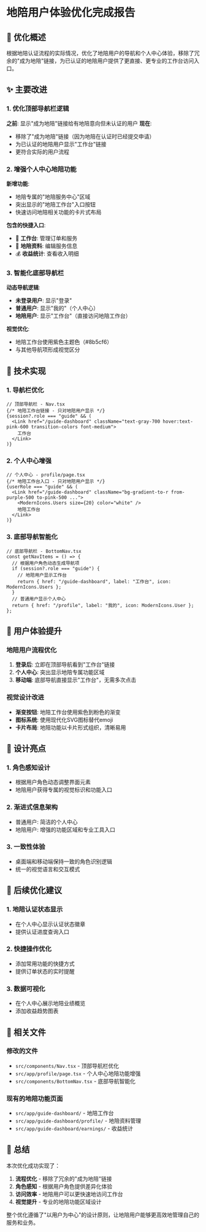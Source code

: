 # 地陪用户体验优化完成报告

## 🎯 优化概述

根据地陪认证流程的实际情况，优化了地陪用户的导航和个人中心体验，移除了冗余的"成为地陪"链接，为已认证的地陪用户提供了更直接、更专业的工作台访问入口。

## ✨ 主要改进

### 1. 优化顶部导航栏逻辑
**之前**: 显示"成为地陪"链接给有地陪意向但未认证的用户
**现在**: 
- 移除了"成为地陪"链接（因为地陪在认证时已经提交申请）
- 为已认证的地陪用户显示"工作台"链接
- 更符合实际的用户流程

### 2. 增强个人中心地陪功能
**新增功能**:
- 地陪专属的"地陪服务中心"区域
- 突出显示的"地陪工作台"入口按钮
- 快速访问地陪相关功能的卡片式布局

**包含的快捷入口**:
- 🏢 **工作台**: 管理订单和服务
- 👤 **地陪资料**: 编辑服务信息  
- 💰 **收益统计**: 查看收入明细

### 3. 智能化底部导航栏
**动态导航逻辑**:
- **未登录用户**: 显示"登录"
- **普通用户**: 显示"我的"（个人中心）
- **地陪用户**: 显示"工作台"（直接访问地陪工作台）

**视觉优化**:
- 地陪工作台使用紫色主题色（#8b5cf6）
- 与其他导航项形成视觉区分

## 🔧 技术实现

### 1. 导航栏优化
```tsx
// 顶部导航栏 - Nav.tsx
{/* 地陪工作台链接 - 只对地陪用户显示 */}
{session?.role === "guide" && (
  <Link href="/guide-dashboard" className="text-gray-700 hover:text-pink-600 transition-colors font-medium">
    工作台
  </Link>
)}
```

### 2. 个人中心增强
```tsx
// 个人中心 - profile/page.tsx
{/* 地陪工作台入口 - 只对地陪用户显示 */}
{userRole === "guide" && (
  <Link href="/guide-dashboard" className="bg-gradient-to-r from-purple-500 to-pink-500 ...">
    <ModernIcons.Users size={20} color="white" />
    地陪工作台
  </Link>
)}
```

### 3. 底部导航智能化
```tsx
// 底部导航栏 - BottomNav.tsx
const getNavItems = () => {
  // 根据用户角色动态生成导航项
  if (session?.role === "guide") {
    // 地陪用户显示工作台
    return { href: "/guide-dashboard", label: "工作台", icon: ModernIcons.Users };
  }
  // 普通用户显示个人中心
  return { href: "/profile", label: "我的", icon: ModernIcons.User };
};
```

## 📱 用户体验提升

### 地陪用户流程优化
1. **登录后**: 立即在顶部导航看到"工作台"链接
2. **个人中心**: 突出显示地陪专属功能区域
3. **移动端**: 底部导航直接显示"工作台"，无需多次点击

### 视觉设计改进
- **渐变按钮**: 地陪工作台使用紫色到粉色的渐变
- **图标系统**: 使用现代化SVG图标替代emoji
- **卡片布局**: 地陪功能以卡片形式组织，清晰易用

## 🎨 设计亮点

### 1. 角色感知设计
- 根据用户角色动态调整界面元素
- 地陪用户获得专属的视觉标识和功能入口

### 2. 渐进式信息架构
- 普通用户: 简洁的个人中心
- 地陪用户: 增强的功能区域和专业工具入口

### 3. 一致性体验
- 桌面端和移动端保持一致的角色识别逻辑
- 统一的视觉语言和交互模式

## 🚀 后续优化建议

### 1. 地陪认证状态显示
- 在个人中心显示认证状态徽章
- 提供认证进度查询入口

### 2. 快捷操作优化
- 添加常用功能的快捷方式
- 提供订单状态的实时提醒

### 3. 数据可视化
- 在个人中心展示地陪业绩概览
- 添加收益趋势图表

## 📁 相关文件

### 修改的文件
- `src/components/Nav.tsx` - 顶部导航栏优化
- `src/app/profile/page.tsx` - 个人中心地陪功能增强
- `src/components/BottomNav.tsx` - 底部导航智能化

### 现有的地陪功能页面
- `src/app/guide-dashboard/` - 地陪工作台
- `src/app/guide-dashboard/profile/` - 地陪资料管理
- `src/app/guide-dashboard/earnings/` - 收益统计

## 🎉 总结

本次优化成功实现了：
1. **流程优化** - 移除了冗余的"成为地陪"链接
2. **角色感知** - 根据用户角色提供差异化体验
3. **访问效率** - 地陪用户可以更快速地访问工作台
4. **视觉提升** - 专业的地陪功能区域设计

整个优化遵循了"以用户为中心"的设计原则，让地陪用户能够更高效地管理自己的服务和业务。
